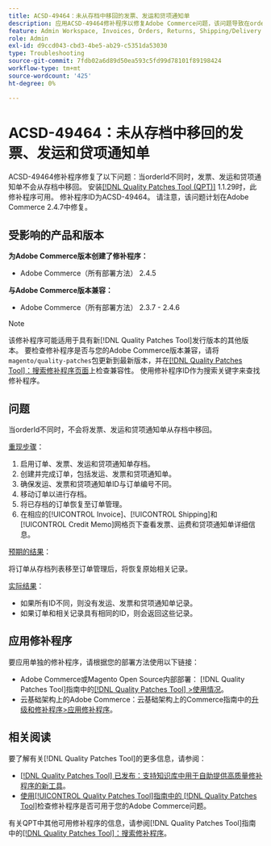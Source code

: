 ```yaml
---
title: ACSD-49464：未从存档中移回的发票、发运和贷项通知单
description: 应用ACSD-49464修补程序以修复Adobe Commerce问题，该问题导致在orderId不同时，发票、发运和贷项通知单不会从存档中移回。
feature: Admin Workspace, Invoices, Orders, Returns, Shipping/Delivery
role: Admin
exl-id: d9ccd043-cbd3-4be5-ab29-c5351da53030
type: Troubleshooting
source-git-commit: 7fdb02a6d89d50ea593c5fd99d78101f89198424
workflow-type: tm+mt
source-wordcount: '425'
ht-degree: 0%

---
```


# ACSD-49464：未从存档中移回的发票、发运和贷项通知单

ACSD-49464修补程序修复了以下问题：当orderId不同时，发票、发运和贷项通知单不会从存档中移回。 安装[[!DNL Quality Patches Tool (QPT)]](https://experienceleague.adobe.com/zh-hans/docs/commerce-operations/tools/quality-patches-tool/quality-patches-tool-to-self-serve-quality-patches) 1.1.29时，此修补程序可用。 修补程序ID为ACSD-49464。 请注意，该问题计划在Adobe Commerce 2.4.7中修复。

## 受影响的产品和版本

**为Adobe Commerce版本创建了修补程序：**

* Adobe Commerce（所有部署方法） 2.4.5

**与Adobe Commerce版本兼容：**

* Adobe Commerce（所有部署方法） 2.3.7 - 2.4.6

>[!NOTE]
>
>该修补程序可能适用于具有新[!DNL Quality Patches Tool]发行版本的其他版本。 要检查修补程序是否与您的Adobe Commerce版本兼容，请将`magento/quality-patches`包更新到最新版本，并在[[!DNL Quality Patches Tool]：搜索修补程序页面](https://experienceleague.adobe.com/tools/commerce-quality-patches/index.html?lang=zh-Hans)上检查兼容性。 使用修补程序ID作为搜索关键字来查找修补程序。

## 问题

当orderId不同时，不会将发票、发运和贷项通知单从存档中移回。

<u>重现步骤</u>：

1. 启用订单、发票、发运和贷项通知单存档。
1. 创建并完成订单，包括发运、发票和贷项通知单。
1. 确保发运、发票和贷项通知单ID与订单编号不同。
1. 移动订单以进行存档。
1. 将已存档的订单恢复至订单管理。
1. 在相应的[!UICONTROL Invoice]、[!UICONTROL Shipping]和[!UICONTROL Credit Memo]网格页下查看发票、运费和贷项通知单详细信息。

<u>预期的结果</u>：

将订单从存档列表移至订单管理后，将恢复原始相关记录。

<u>实际结果</u>：

* 如果所有ID不同，则没有发运、发票和贷项通知单记录。
* 如果订单和相关记录具有相同的ID，则会返回这些记录。

## 应用修补程序

要应用单独的修补程序，请根据您的部署方法使用以下链接：

* Adobe Commerce或Magento Open Source内部部署： [!DNL Quality Patches Tool]指南中的[[!DNL Quality Patches Tool] >使用情况](/help/tools/quality-patches-tool/usage.md)。
* 云基础架构上的Adobe Commerce：云基础架构上的Commerce指南中的[升级和修补程序>应用修补程序](https://experienceleague.adobe.com/docs/commerce-cloud-service/user-guide/develop/upgrade/apply-patches.html?lang=zh-Hans)。

## 相关阅读

要了解有关[!DNL Quality Patches Tool]的更多信息，请参阅：

* [[!DNL Quality Patches Tool] 已发布：支持知识库中用于自助提供高质量修补程序的新工具](https://experienceleague.adobe.com/zh-hans/docs/commerce-operations/tools/quality-patches-tool/quality-patches-tool-to-self-serve-quality-patches)。
* [使用[!UICONTROL Quality Patches Tool]指南中的 [!DNL Quality Patches Tool]](/help/tools/quality-patches-tool/patches-available-in-qpt/check-patch-for-magento-issue-with-magento-quality-patches.md)检查修补程序是否可用于您的Adobe Commerce问题。


有关QPT中其他可用修补程序的信息，请参阅[!DNL Quality Patches Tool]指南中的[[!DNL Quality Patches Tool]：搜索修补程序](https://experienceleague.adobe.com/tools/commerce-quality-patches/index.html?lang=zh-Hans)。
